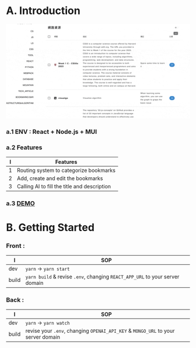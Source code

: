 # A. Introduction

![image](illus.gif)

### a.1 ENV : React + Node.js + MUI

### a.2 Features

| I   | Features                                     |
| --- | -------------------------------------------- |
| 1   | Routing system to categorize bookmarks       |
| 2   | Add, create and edit the bookmarks           |
| 3   | Calling AI to fill the title and description |

### a.3 [DEMO](https://mybookmarksfront.vercel.app/)

# B. Getting Started

### Front :

| I     | SOP                                                                          |
| ----- | ---------------------------------------------------------------------------- |
| dev   | `yarn` -> `yarn start`                                                       |
| build | `yarn build` & revise `.env`, changing `REACT_APP_URL` to your server domain |

### Back :

| I     | SOP                                                                               |
| ----- | --------------------------------------------------------------------------------- |
| dev   | `yarn` -> `yarn watch`                                                            |
| build | revise your `.env`, changing `OPENAI_API_KEY` & `MONGO_URL` to your server domain |
